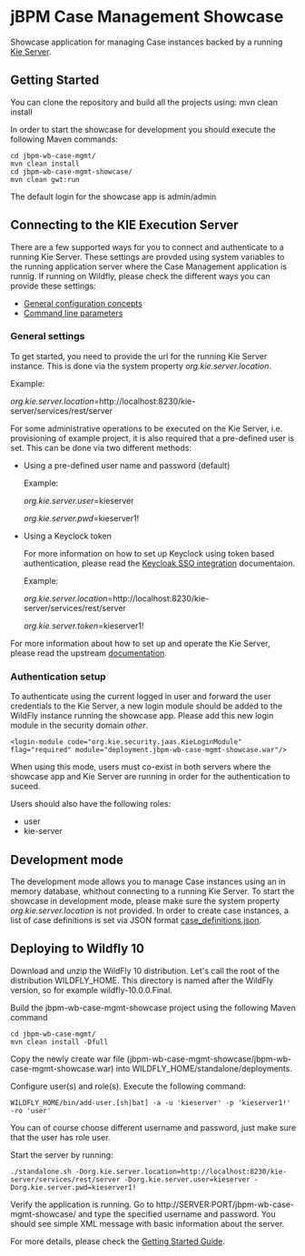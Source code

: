 # jBPM Case Management Showcase

Showcase application for managing Case instances backed by a running [Kie Server](https://docs.jboss.org/drools/release/6.5.0.Final/drools-docs/html_single/index.html#d0e24201).

## Getting Started

You can clone the repository and build all the projects using: mvn clean install

In order to start the showcase for development you should execute the following Maven commands:
```
cd jbpm-wb-case-mgmt/
mvn clean install
cd jbpm-wb-case-mgmt-showcase/
mvn clean gwt:run
```
The default login for the showcase app is admin/admin

## Connecting to the KIE Execution Server

There are a few supported ways for you to connect and authenticate to a running Kie Server.
These settings are provded using system variables to the running application server where the Case Management application is runnig.
If running on Wildfly, please check the different ways you can provide these settings:
- [General configuration concepts](https://docs.jboss.org/author/display/WFLY10/General+configuration+concepts)
- [Command line parameters](https://docs.jboss.org/author/display/WFLY10/Command+line+parameters)

### General settings

To get started, you need to provide the url for the running Kie Server instance. This is done via the system property *org.kie.server.location*.

  Example:

  *org.kie.server.location*=http://localhost:8230/kie-server/services/rest/server

For some administrative operations to be executed on the Kie Server, i.e. provisioning of example project, it is also required that a pre-defined user is set.
This can be done via two different methods:

- Using a pre-defined user name and password (default)

    Example:

    *org.kie.server.user*=kieserver

    *org.kie.server.pwd*=kieserver1!

- Using a Keyclock token

    For more information on how to set up Keyclock using token based authentication, please read the [Keycloak SSO integration](https://docs.jboss.org/drools/release/6.5.0.Final/drools-docs/html_single/index.html#kie.KeycloakSSOIntegration) documentaion.

    Example:

    *org.kie.server.location*=http://localhost:8230/kie-server/services/rest/server

    *org.kie.server.token*=kieserver1!

For more information about how to set up and operate the Kie Server, please read the upstream [documentation](https://docs.jboss.org/drools/release/6.5.0.Final/drools-docs/html_single/index.html#d0e24201).

### Authentication setup

To authenticate using the current logged in user and forward the user credentials to the Kie Server, a new login module should be added to the WildFly instance running the showcase app.
  Please add this new login module in the security domain *other*.
  ```
  <login-module code="org.kie.security.jaas.KieLoginModule" flag="required" module="deployment.jbpm-wb-case-mgmt-showcase.war"/>
  ```
  When using this mode, users must co-exist in both servers where the showcase app and Kie Server are running in order for the authentication to suceed.

  Users should also have the following roles:
  - user
  - kie-server

## Development mode

The development mode allows you to manage Case instances using an in memory database, whithout connecting to a running Kie Server.
To start the showcase in development mode, please make sure the system property *org.kie.server.location* is not provided.
In order to create case instances, a list of case definitions is set via JSON format [case_definitions.json](./src/main/resources/case_definitions.json).

## Deploying to Wildfly 10

Download and unzip the WildFly 10 distribution. Let's call the root of the distribution WILDFLY_HOME. This directory is named after the WildFly version, so for example wildfly-10.0.0.Final.

Build the jbpm-wb-case-mgmt-showcase project using the following Maven command
```
cd jbpm-wb-case-mgmt/
mvn clean install -Dfull
```
Copy the newly create war file (jbpm-wb-case-mgmt-showcase/jbpm-wb-case-mgmt-showcase.war) into WILDFLY_HOME/standalone/deployments.

Configure user(s) and role(s). Execute the following command:
```
WILDFLY_HOME/bin/add-user.[sh|bat] -a -u 'kieserver' -p 'kieserver1!' -ro 'user'
```
You can of course choose different username and password, just make sure that the user has role user.

Start the server by running:
```
./standalone.sh -Dorg.kie.server.location=http://localhost:8230/kie-server/services/rest/server -Dorg.kie.server.user=kieserver -Dorg.kie.server.pwd=kieserver1!
```

Verify the application is running. Go to http://SERVER:PORT/jbpm-wb-case-mgmt-showcase/ and type the specified username and password. You should see simple XML message with basic information about the server.

For more details, please check the [Getting Started Guide](https://docs.jboss.org/author/display/WFLY10/Getting+Started+Guide).